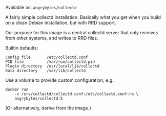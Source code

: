 Available as: `angrybytes/collectd`

A fairly simple collectd installation. Basically what you get when you build
on a clean Debian installation, but with RRD support.

Our purpose for this image is a central collectd server that only receives
from other systems, and writes to RRD files.

Builtin defaults:

    Config file       /etc/collectd.conf
    PID file          /var/run/collectd.pid
    Plugin directory  /usr/local/lib/collectd
    Data directory    /var/lib/collectd

Use a volume to provide custom configuration, e.g.:

    docker run
        -v /srv/collectd/collectd.conf:/etc/collectd.conf:ro \
        angrybytes/collectd:5

(Or alternatively, derive from the image.)
